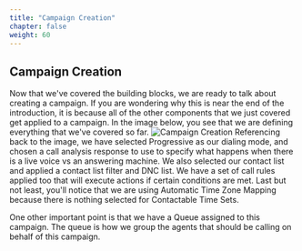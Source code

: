 ```yaml
---
title: "Campaign Creation"
chapter: false
weight: 60
---
```


## Campaign Creation
Now that we've covered the building blocks, we are ready to talk about creating a campaign. If you are wondering why this is near the end of the introduction, it is because all of the other components that we just covered get applied to a campaign. In the image below, you see that we are defining everything that we've covered so far. 
![Campaign Creation](/images/campaignCreation.jpg)
Referencing back to the image, we have selected Progressive as our dialing mode, and chosen a call analysis response to use to specify what happens when there is a live voice vs an answering machine. We also selected our contact list and applied a contact list filter and DNC list. We have a set of call rules applied too that will execute actions if certain conditions are met. Last but not least, you'll notice that we are using Automatic Time Zone Mapping because there is nothing selected for Contactable Time Sets.

One other important point is that we have a Queue assigned to this campaign. The queue is how we group the agents that should be calling on behalf of this campaign. 